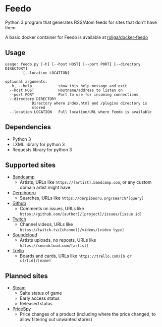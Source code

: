 Feedo
=====

Python 3 program that generates RSS/Atom feeds for sites that don't have them.

A basic docker container for Feedo is available at [roliga/docker-feedo](https://github.com/Roliga/docker-feedo/)

Usage
-----

	usage: feedo.py [-h] [--host HOST] [--port PORT] [--directory DIRECTORY]                                                                 
			[--location LOCATION]

	optional arguments:
	  -h, --help            show this help message and exit
	  --host HOST           Hostname/address to listen on
	  --port PORT           Port to use for incoming connections
	  --directory DIRECTORY
				Directory where index.html and /plugins directory is
				stored
	  --location LOCATION   Full location/URL where Feedo is available

Dependencies
------------

* Python 3
* LXML library for python 3
* Requests library for python 3

Supported sites
---------------

* [Bandcamp](https://bandcamp.com)
	- Artists, URLs like `https://[artist].bandcamp.com`, or any custom domain artist might have
* [Derpibooru](https://derpibooru.org/)
	- Searches, URLs like `https://derpibooru.org/search?[query]`
* [Github](https://github.com)
	- Comments on issues, URLs like `https://github.com/[author]/[project]/issues/[issue id]`
* [Twitch](https://twitch.tv/)
	- Channel videos, URLs like `https://twitch.tv/[channel]/videos/[video type]`
* [Soundcloud](https://soundcloud.com)
	- Artists uploads, no reposts, URLs like `https://soundcloud.com/[artist]`
* [Trello](https://trello.com)
	- Boards and cards, URLs like `https://trello.com/[b or c]/[id]/[name]`

Planned sites
-------------

* [Steam](https://store.steampowered.com/)
	- Salte status of game
	- Early access status
	- Released status
* [PriceSpy](https://pricespy.co.uk/)
	- Price changes of a product (including where the price changed, to allow filtering out unwanted stores)
